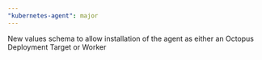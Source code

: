 ```yaml
---
"kubernetes-agent": major
---
```


New values schema to allow installation of the agent as either an Octopus Deployment Target or Worker
